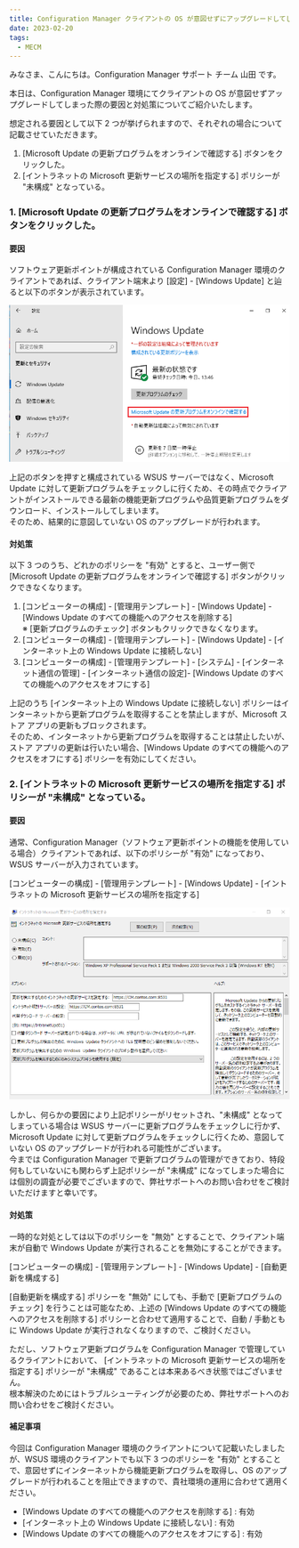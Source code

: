 ```yaml
---
title: Configuration Manager クライアントの OS が意図せずにアップグレードしてしまった際の対処策について
date: 2023-02-20
tags:
  - MECM
---
```


みなさま、こんにちは。Configuration Manager サポート チーム 山田 です。

本日は、Configuration Manager 環境にてクライアントの OS が意図せずアップグレードしてしまった際の要因と対処策についてご紹介いたします。

想定される要因として以下 2 つが挙げられますので、それぞれの場合について記載させていただきます。

1. [Microsoft Update の更新プログラムをオンラインで確認する] ボタンをクリックした。
2. [イントラネットの Microsoft 更新サービスの場所を指定する] ポリシーが "未構成" となっている。

### 1. [Microsoft Update の更新プログラムをオンラインで確認する] ボタンをクリックした。

#### 要因  
ソフトウェア更新ポイントが構成されている Configuration Manager 環境のクライアントであれば、クライアント端末より [設定] - [Windows Update] と辿ると以下のボタンが表示されています。

![](./20230220_01/2023-02-20-11-08-38.png)

上記のボタンを押すと構成されている WSUS サーバーではなく、Microsoft Update に対して更新プログラムをチェックしに行くため、その時点でクライアントがインストールできる最新の機能更新プログラムや品質更新プログラムをダウンロード、インストールしてしまいます。  
そのため、結果的に意図していない OS のアップグレードが行われます。  

#### 対処策  
以下 3 つのうち、どれかのポリシーを "有効" とすると、ユーザー側で [Microsoft Update の更新プログラムをオンラインで確認する] ボタンがクリックできなくなります。  

1. [コンピューターの構成] - [管理用テンプレート] - [Windows Update] - [Windows Update のすべての機能へのアクセスを削除する]  
※ [更新プログラムのチェック] ボタンもクリックできなくなります。
2. [コンピューターの構成] - [管理用テンプレート] - [Windows Update] - [インターネット上の Windows Update に接続しない]  
3. [コンピューターの構成] - [管理用テンプレート] - [システム] - [インターネット通信の管理] - [インターネット通信の設定]- [Windows Update のすべての機能へのアクセスをオフにする]  
  

上記のうち [インターネット上の Windows Update に接続しない] ポリシーはインターネットから更新プログラムを取得することを禁止しますが、Microsoft ストア アプリの更新もブロックされます。  
そのため、インターネットから更新プログラムを取得することは禁止したいが、ストア アプリの更新は行いたい場合、[Windows Update のすべての機能へのアクセスをオフにする] ポリシーを有効にしてください。  

### 2. [イントラネットの Microsoft 更新サービスの場所を指定する] ポリシーが "未構成" となっている。  

#### 要因  
通常、Configuration Manager（ソフトウェア更新ポイントの機能を使用している場合）クライアントであれば、以下のポリシーが "有効" になっており、WSUS サーバーが入力されています。  
  
[コンピューターの構成] - [管理用テンプレート] - [Windows Update] - [イントラネットの Microsoft 更新サービスの場所を指定する]  

![](./20230220_01/2023-02-20-11-10-23.png)

しかし、何らかの要因により上記ポリシーがリセットされ、"未構成" となってしまっている場合は WSUS サーバーに更新プログラムをチェックしに行かず、Microsoft Update に対して更新プログラムをチェックしに行くため、意図していない OS のアップグレードが行われる可能性がございます。  
今までは Configuration Manager で更新プログラムの管理ができており、特段何もしていないにも関わらず上記ポリシーが "未構成" になってしまった場合には個別の調査が必要でございますので、弊社サポートへのお問い合わせをご検討いただけますと幸いです。  

#### 対処策  
一時的な対処としては以下のポリシーを "無効" とすることで、クライアント端末が自動で Windows Update が実行されることを無効にすることができます。  

[コンピューターの構成] - [管理用テンプレート] - [Windows Update] - [自動更新を構成する]  
  
[自動更新を構成する] ポリシーを "無効" にしても、手動で [更新プログラムのチェック] を行うことは可能なため、上述の [Windows Update のすべての機能へのアクセスを削除する] ポリシーと合わせて適用することで、自動 / 手動ともに Windows Update が実行されなくなりますので、ご検討ください。  
  
ただし、ソフトウェア更新プログラムを Configuration Manager で管理しているクライアントにおいて、 [イントラネットの Microsoft 更新サービスの場所を指定する] ポリシーが "未構成" であることは本来あるべき状態ではございません。  
根本解決のためにはトラブルシューティングが必要のため、弊社サポートへのお問い合わせをご検討ください。  

#### 補足事項  
今回は Configuration Manager 環境のクライアントについて記載いたしましたが、WSUS 環境のクライアントでも以下 3 つのポリシーを "有効" とすることで、意図せずにインターネットから機能更新プログラムを取得し、OS のアップグレードが行われることを阻止できますので、貴社環境の運用に合わせて適用ください。  

- [Windows Update のすべての機能へのアクセスを削除する] : 有効
- [インターネット上の Windows Update に接続しない] : 有効
- [Windows Update のすべての機能へのアクセスをオフにする] : 有効
